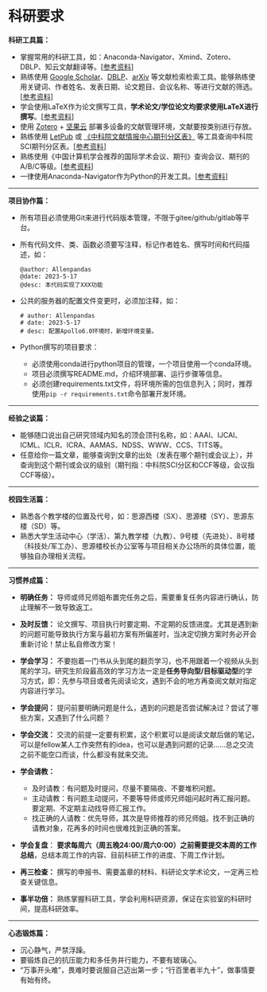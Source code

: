# 科研要求



**科研工具篇：**

- 掌握常用的科研工具，如：Anaconda-Navigator、Xmind、Zotero、DBLP、知云文献翻译等。[[参考资料](https://blog.csdn.net/m0_38068876/article/details/127873013)]
- 熟练使用 [Google Scholar](https://scholar.google.com/)、[DBLP](https://dblp.org/)、[arXiv](https://arxiv.org/) 等文献检索检索工具。能够熟练使用关键词、作者姓名、发表日期、论文题目、会议名称、等进行文献的筛选。[[参考资料](https://www.bilibili.com/video/BV1Rj411u7kw)]
- 学会使用LaTeX作为论文撰写工具，**学术论文/学位论文均要求使用LaTeX进行撰写**。[[参考资料](https://blog.csdn.net/m0_38068876/category_10779337.html)]
- 使用 [Zotero](https://www.zotero.org/) + [坚果云](https://www.jianguoyun.com/) 部署多设备的文献管理环境，文献要按类别进行存放。
- 熟练使用 [LetPub](https://letpub.com.cn/) 或 [《中科院文献情报中心期刊分区表》](http://www.fenqubiao.com/Default.aspx) 等工具查询中科院SCI期刊分区表。[[参考资料](https://blog.csdn.net/m0_38068876/article/details/130719121)]
- 熟练使用《中国计算机学会推荐的国际学术会议、期刊》查询会议、期刊的A/B/C等级。[[参考资料](https://blog.csdn.net/m0_38068876/category_11820954.html)]
- 一律使用Anaconda-Navigator作为Python的开发工具。[[参考资料](https://blog.csdn.net/m0_38068876/article/details/128364154)]

---

**项目协作篇：**

- 所有项目必须使用Git来进行代码版本管理，不限于gitee/github/gitlab等平台。
- 所有代码文件、类、函数必须要写注释，标记作者姓名、撰写时间和代码描述，如：
  ```shell
  @author: Allenpandas
  @date: 2023-5-17
  @desc: 本代码实现了XXX功能
  ```
- 公共的服务器的配置文件变更时，必须加注释，如：

  ```shell
  # author: Allenpandas
  # date: 2023-5-17
  # desc: 配置Apollo6.0环境时，新增环境变量。
  ```

- Python撰写的项目要求：
  - 必须使用conda进行python项目的管理，一个项目使用一个conda环境。
  - 项目必须撰写README.md，介绍环境部署、运行步骤等信息。
  - 必须创建requirements.txt文件，将环境所需的包信息列入；同时，推荐使用`pip -r requirements.txt`命令部署开发环境。

---

**经验之谈篇：**
- 能够随口说出自己研究领域内知名的顶会顶刊名称，如：AAAI、IJCAI、ICML、ICLR、ICRA、AAMAS、NDSS、WWW、CCS、TITS等。
- 任意给你一篇文章，能够查询到文章的出处（发表在哪个期刊或会议上），并查询到这个期刊或会议的级别（期刊指：中科院SCI分区和CCF等级，会议指CCF等级）。


---

**校园生活篇：**
- 熟悉各个教学楼的位置及代号，如：思源西楼（SX）、思源楼（SY）、思源东楼（SD）等。
- 熟悉大学生活动中心（学活）、第九教学楼（九教）、9号楼（先进处）、8号楼（科技处/军工办）、思源楼校长办公室等与项目相关办公场所的具体位置，能够独自办理相关流程。


---

**习惯养成篇：**
- **明确任务：** 导师或师兄师姐布置完任务之后，需要重复任务内容进行确认，防止理解不一致导致返工。
- **及时反馈：** 论文撰写、项目执行时要定期、不定期的反馈进度。尤其是遇到新的问题可能导致执行方案与最初方案有所偏差时，当决定切换方案时务必开会重新讨论！禁止私自修改方案！
- **学会学习：** 不要抱着一门书从头到尾的翻页学习，也不用跟着一个视频从头到尾的学习。研究生阶段最高效的学习方法一定是**任务导向型/目标驱动型**的学习方式，即：先参与项目或者先阅读论文，遇到不会的地方再查阅文献对指定内容进行学习。
- **学会提问：** 提问前要明确问题是什么，遇到的问题是否尝试解决过？尝试了哪些方案，又遇到了什么问题？
- **学会交流：** 交流的前提一定要有积累，这个积累可以是阅读文献后做的笔记，可以是fellow某人工作突然有的idea，也可以是遇到问题的记录……总之交流之前不能空口而谈，什么都没有就来交流。

- **学会请教：** 
  - 及时请教：有问题及时提问，尽量不要隔夜、不要堆积问题。
  - 主动请教：有问题主动提问，不要等导师或师兄师姐问起时再汇报问题。要定期、不定期主动找导师汇报工作。
  - 找正确的人请教：优先导师，其次是导师推荐的师兄师姐。找不到正确的请教对象，花再多的时间也很难找到正确的答案。
- **学会复盘**： **要求每周六（周五晚24:00/周六0:00）之前需要提交本周的工作总结**，总结本周工作的内容、目前科研工作的进度、下周工作计划。
- **再三检查：** 撰写的申报书、需要盖章的材料、科研论文学术论文，一定再三检查关键信息。
- **事半功倍：** 熟练掌握科研工具，学会利用科研资源，保证在实验室的科研时间，提高科研效率。

---

**心态锻炼篇：**

- 沉心静气，严禁浮躁。
- 要锻炼自己的抗压能力和多任务并行能力，不要有玻璃心。
- “万事开头难”，畏难时要说服自己迈出第一步；“行百里者半九十”，做事情要有始有终。
